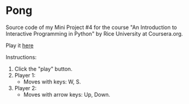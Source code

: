 # Pong

Source code of my Mini Project #4 for the course "An Introduction to Interactive Programming in Python" by Rice University at Coursera.org.

Play it [here](http://www.codeskulptor.org/#user40_iPtvIZs09ObCxnc.py)

Instructions:

1. Click the "play" button.
2. Player 1:
    * Moves with keys: W, S.
3. Player 2:
    * Moves with arrow keys: Up, Down.